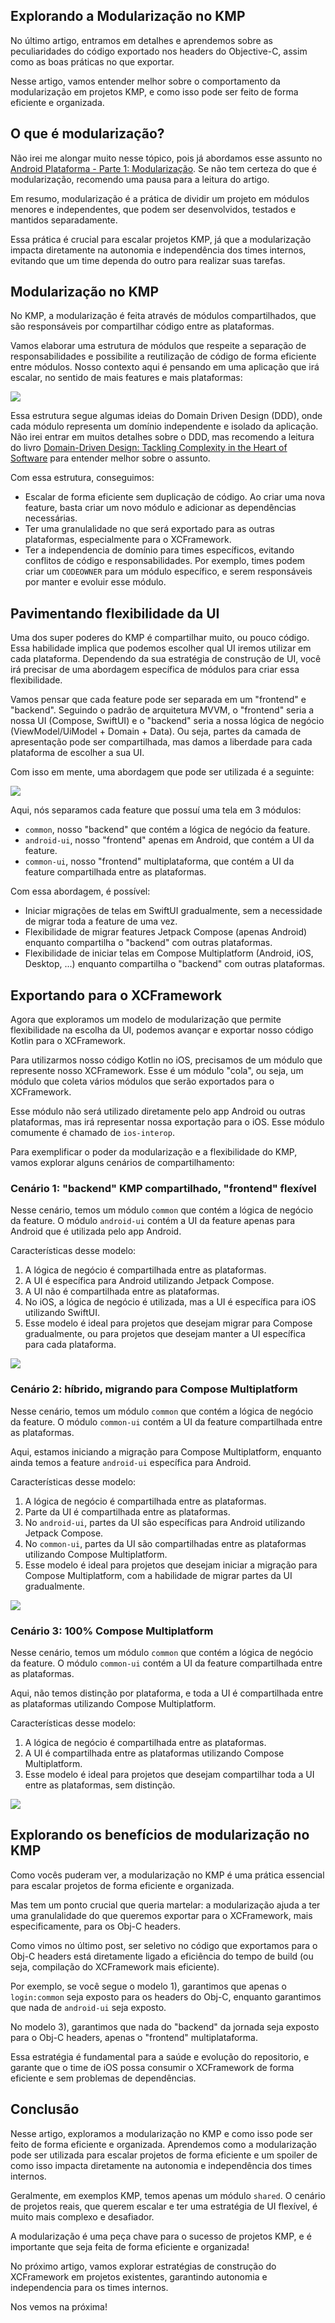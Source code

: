 ## Explorando a Modularização no KMP

No último artigo, entramos em detalhes e aprendemos sobre as peculiaridades do código exportado nos headers do Objective-C, assim como as boas práticas no que exportar.

Nesse artigo, vamos entender melhor sobre o comportamento da modularização em projetos KMP, e como isso pode ser feito de forma eficiente e organizada.

## O que é modularização?

Não irei me alongar muito nesse tópico, pois já abordamos esse assunto no [Android Plataforma - Parte 1: Modularização](https://dev.to/rsicarelli/android-plataforma-parte-1-modularizacao-2016). Se não tem certeza do que é modularização, recomendo uma pausa para a leitura do artigo.

Em resumo, modularização é a prática de dividir um projeto em módulos menores e independentes, que podem ser desenvolvidos, testados e mantidos separadamente.

Essa prática é crucial para escalar projetos KMP, já que a modularização impacta diretamente na autonomia e independência dos times internos, evitando que um time dependa do outro para realizar suas tarefas.

## Modularização no KMP

No KMP, a modularização é feita através de módulos compartilhados, que são responsáveis por compartilhar código entre as plataformas.

Vamos elaborar uma estrutura de módulos que respeite a separação de responsabilidades e possibilite a reutilização de código de forma eficiente entre módulos. Nosso contexto aqui é pensando em uma aplicação que irá escalar, no sentido de mais features e mais plataformas:

<img src="https://github.com/rsicarelli/KMP-101/blob/main/posts/assets/kmp-modularization-pt1.png?raw=true" />

Essa estrutura segue algumas ideias do Domain Driven Design (DDD), onde cada módulo representa um domínio independente e isolado da aplicação. Não irei entrar em muitos detalhes sobre o DDD, mas recomendo a leitura do livro [Domain-Driven Design: Tackling Complexity in the Heart of Software](https://www.amazon.com.br/Domain-Driven-Design-Tackling-Complexity-Software/dp/0321125215/ref=sr_1_1?dib=eyJ2IjoiMSJ9.Lo7-Md3VvIV38Rzn-ytmnX1FyJz_hHxG_c3ocyge7LEEkMf9J0QQUC_vNRqM-bly1FEW6JDWiQjxRiR4Ip4uOSi5BDadwwQLRq-qGmgXmoG36NnUp66mVBVEOL-xFpHChmTWdyWDB5EZGboxu2dOIVTrzRS54KI4S6rDRsLLLoSAkU9bCl81j0cePEicQvqB.QPWgwg7lUfTottKjOov5grb2CciIICVV12MWxs8bueA&dib_tag=se&keywords=Domain-Driven-Design-Tackling-Complexity-Software&qid=1739362218&sr=8-1&ufe=app_do%3Aamzn1.fos.4bddec23-2dcf-4403-8597-e1a02442043d) para entender melhor sobre o assunto.

Com essa estrutura, conseguimos:

- Escalar de forma eficiente sem duplicação de código. Ao criar uma nova feature, basta criar um novo módulo e adicionar as dependências necessárias.
- Ter uma granulalidade no que será exportado para as outras plataformas, especialmente para o XCFramework.
- Ter a independencia de domínio para times específicos, evitando conflitos de código e responsabilidades. Por exemplo, times podem criar um `CODEOWNER` para um módulo específico, e serem responsáveis por manter e evoluir esse módulo.

## Pavimentando flexibilidade da UI

Uma dos super poderes do KMP é compartilhar muito, ou pouco código. Essa habilidade implica que podemos escolher qual UI iremos utilizar em cada plataforma. Dependendo da sua estratégia de construção de UI, você irá precisar de uma abordagem específica de módulos para criar essa flexibilidade.

Vamos pensar que cada feature pode ser separada em um "frontend" e "backend". Seguindo o padrão de arquitetura MVVM, o "frontend" seria a nossa UI (Compose, SwiftUI) e o "backend" seria a nossa lógica de negócio (ViewModel/UiModel + Domain + Data). Ou seja, partes da camada de apresentação pode ser compartilhada, mas damos a liberdade para cada plataforma de escolher a sua UI.

Com isso em mente, uma abordagem que pode ser utilizada é a seguinte:

<img src="https://github.com/rsicarelli/KMP-101/blob/main/posts/assets/kmp-modularization-pt2.png?raw=true" />

Aqui, nós separamos cada feature que possuí uma tela em 3 módulos:

- `common`, nosso "backend" que contém a lógica de negócio da feature.
- `android-ui`, nosso "frontend" apenas em Android, que contém a UI da feature.
- `common-ui`, nosso "frontend" multiplataforma, que contém a UI da feature compartilhada entre as plataformas.

Com essa abordagem, é possível:

- Iniciar migrações de telas em SwiftUI gradualmente, sem a necessidade de migrar toda a feature de uma vez.
- Flexibilidade de migrar features Jetpack Compose (apenas Android) enquanto compartilha o "backend" com outras plataformas.
- Flexibilidade de iniciar telas em Compose Multiplatform (Android, iOS, Desktop, ...) enquanto compartilha o "backend" com outras plataformas.

## Exportando para o XCFramework

Agora que exploramos um modelo de modularização que permite flexibilidade na escolha da UI, podemos avançar e exportar nosso código Kotlin para o XCFramework.

Para utilizarmos nosso código Kotlin no iOS, precisamos de um módulo que represente nosso XCFramework. Esse é um módulo "cola", ou seja, um módulo que coleta vários módulos que serão exportados para o XCFramework.

Esse módulo não será utilizado diretamente pelo app Android ou outras plataformas, mas irá representar nossa exportação para o iOS. Esse módulo comumente é chamado de `ios-interop`.

Para exemplificar o poder da modularização e a flexibilidade do KMP, vamos explorar alguns cenários de compartilhamento:

### Cenário 1: "backend" KMP compartilhado, "frontend" flexível

Nesse cenário, temos um módulo `common` que contém a lógica de negócio da feature. O módulo `android-ui` contém a UI da feature apenas para Android que é utilizada pelo app Android.

Características desse modelo:

1. A lógica de negócio é compartilhada entre as plataformas.
2. A UI é específica para Android utilizando Jetpack Compose.
3. A UI não é compartilhada entre as plataformas.
4. No iOS, a lógica de negócio é utilizada, mas a UI é específica para iOS utilizando SwiftUI.
5. Esse modelo é ideal para projetos que desejam migrar para Compose gradualmente, ou para projetos que desejam manter a UI específica para cada plataforma.

<img src="https://github.com/rsicarelli/KMP-101/blob/main/posts/assets/kmp-modularization-scenario-1.png?raw=true" />

### Cenário 2: híbrido, migrando para Compose Multiplatform

Nesse cenário, temos um módulo `common` que contém a lógica de negócio da feature. O módulo `common-ui` contém a UI da feature compartilhada entre as plataformas.

Aqui, estamos iniciando a migração para Compose Multiplatform, enquanto ainda temos a feature `android-ui` específica para Android.

Características desse modelo:

1. A lógica de negócio é compartilhada entre as plataformas.
2. Parte da UI é compartilhada entre as plataformas.
3. No `android-ui`, partes da UI são específicas para Android utilizando Jetpack Compose.
4. No `common-ui`, partes da UI são compartilhadas entre as plataformas utilizando Compose Multiplatform.
5. Esse modelo é ideal para projetos que desejam iniciar a migração para Compose Multiplatform, com a habilidade de migrar partes da UI gradualmente.

<img src="https://github.com/rsicarelli/KMP-101/blob/main/posts/assets/kmp-modularization-scenario-2.png?raw=true" />

### Cenário 3: 100% Compose Multiplatform

Nesse cenário, temos um módulo `common` que contém a lógica de negócio da feature. O módulo `common-ui` contém a UI da feature compartilhada entre as plataformas.

Aqui, não temos distinção por plataforma, e toda a UI é compartilhada entre as plataformas utilizando Compose Multiplatform.

Características desse modelo:

1. A lógica de negócio é compartilhada entre as plataformas.
2. A UI é compartilhada entre as plataformas utilizando Compose Multiplatform.
3. Esse modelo é ideal para projetos que desejam compartilhar toda a UI entre as plataformas, sem distinção.

<img src="https://github.com/rsicarelli/KMP-101/blob/main/posts/assets/kmp-modularization-scenario-3.png?raw=true" />

## Explorando os benefícios de modularização no KMP

Como vocês puderam ver, a modularização no KMP é uma prática essencial para escalar projetos de forma eficiente e organizada.

Mas tem um ponto crucial que queria martelar: a modularização ajuda a ter uma granulalidade do que queremos exportar para o XCFramework, mais especificamente, para os Obj-C headers.

Como vimos no último post, ser seletivo no código que exportamos para o Obj-C headers está diretamente ligado a eficiência do tempo de build (ou seja, compilação do XCFramework mais eficiente).

Por exemplo, se você segue o modelo 1), garantimos que apenas o `login:common` seja exposto para os headers do Obj-C, enquanto garantimos que nada de `android-ui` seja exposto.

No modelo 3), garantimos que nada do "backend" da jornada seja exposto para o Obj-C headers, apenas o "frontend" multiplataforma.

Essa estratégia é fundamental para a saúde e evolução do repositorio, e garante que o time de iOS possa consumir o XCFramework de forma eficiente e sem problemas de dependências.

## Conclusão

Nesse artigo, exploramos a modularização no KMP e como isso pode ser feito de forma eficiente e organizada. Aprendemos como a modularização pode ser utilizada para escalar projetos de forma eficiente e um spoiler de como isso impacta diretamente na autonomia e independência dos times internos.

Geralmente, em exemplos KMP, temos apenas um módulo `shared`. O cenário de projetos reais, que querem escalar e ter uma estratégia de UI flexível, é muito mais complexo e desafiador.

A modularização é uma peça chave para o sucesso de projetos KMP, e é importante que seja feita de forma eficiente e organizada!

No próximo artigo, vamos explorar estratégias de construção do XCFramework em projetos existentes, garantindo autonomia e independencia para os times internos.

Nos vemos na próxima!